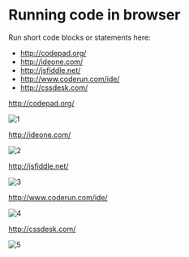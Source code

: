 Running code in browser
===============================================================================

Run short code blocks or statements here:

* http://codepad.org/
* http://ideone.com/
* http://jsfiddle.net/
* http://www.coderun.com/ide/
* http://cssdesk.com/

http://codepad.org/

![1](https://fbcdn-sphotos-g-a.akamaihd.net/hphotos-ak-prn2/1377290_556120331109065_990504486_n.jpg)

http://ideone.com/

![2](https://fbcdn-sphotos-h-a.akamaihd.net/hphotos-ak-ash4/1393956_556144651106633_1032066999_n.jpg)

http://jsfiddle.net/

![3](https://fbcdn-sphotos-c-a.akamaihd.net/hphotos-ak-prn1/1385204_556144604439971_1906082312_n.jpg)

http://www.coderun.com/ide/

![4](https://fbcdn-sphotos-a-a.akamaihd.net/hphotos-ak-ash3/1378101_556144594439972_1092505127_n.jpg)

http://cssdesk.com/

![5](https://fbcdn-sphotos-e-a.akamaihd.net/hphotos-ak-prn2/1394784_556144631106635_1878732607_n.jpg)